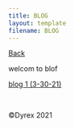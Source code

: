 ```yaml
---
title: BLOG
layout: template
filename: BLOG
--- 
```

<p><a href="https://dyrexfnf.github.io/FNF/">Back</a></p>
<p>welcom to blof</p>
<p><a href="https://dyrexfnf.github.io/FNF/BLOGONE">blog 1 (3-30-21)</a></p>
<p>&nbsp;</p>
<p>&copy;Dyrex 2021</p>
